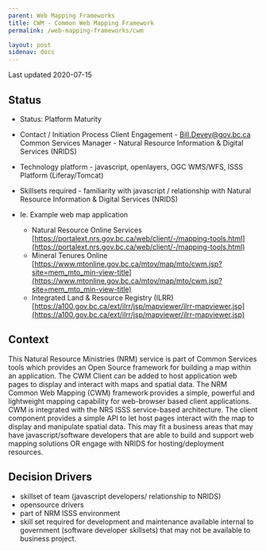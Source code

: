 ```yaml
---
parent: Web Mapping Frameworks
title: CWM - Common Web Mapping Framework
permalink: /web-mapping-frameworks/cwm

layout: post
sidenav: docs
---
```


Last updated 2020-07-15

## Status

* Status: Platform Maturity
* Contact / Initiation Process	Client Engagement - [Bill.Devey@gov.bc.ca](mailto:Bill.Devey@gov.bc.ca) Common Services Manager - Natural Resource Information & Digital Services (NRIDS)
* Technology platform - javascript, openlayers, OGC WMS/WFS, ISSS Platform (Liferay/Tomcat)
* Skillsets required - familiarity with javascript / relationship with Natural Resource Information & Digital Services (NRIDS)

* Ie. Example web map application  
  - Natural Resource Online Services [https://portalext.nrs.gov.bc.ca/web/client/-/mapping-tools.html](https://portalext.nrs.gov.bc.ca/web/client/-/mapping-tools.html)
  - Mineral Tenures Online [https://www.mtonline.gov.bc.ca/mtov/map/mto/cwm.jsp?site=mem_mto_min-view-title](https://www.mtonline.gov.bc.ca/mtov/map/mto/cwm.jsp?site=mem_mto_min-view-title)
  - Integrated Land & Resource Registry (ILRR) [https://a100.gov.bc.ca/ext/ilrr/jsp/mapviewer/ilrr-mapviewer.jsp](https://a100.gov.bc.ca/ext/ilrr/jsp/mapviewer/ilrr-mapviewer.jsp)

## Context

This Natural Resource Ministries (NRM) service is part of Common Services tools which provides an Open Source framework for building a map within an application.  The CWM Client can be added to host application web pages to display and interact with maps and spatial data. The NRM Common Web Mapping (CWM) framework provides a simple, powerful and lightweight mapping capability for web-browser based client applications. CWM is integrated with the NRS ISSS service-based architecture.  The client component provides a simple API to let host pages interact with the map to display and manipulate spatial data. This may fit a business areas that may have javascript/software developers that are able to build and support web mapping solutions OR engage with NRIDS for hosting/deployment resources.

## Decision Drivers

* skillset of team (javascript developers/ relationship to NRIDS)
* opensource drivers
* part of NRM ISSS environment
* skill set required for development and maintenance available internal to government (software developer skillsets) that may not be available to business project.


